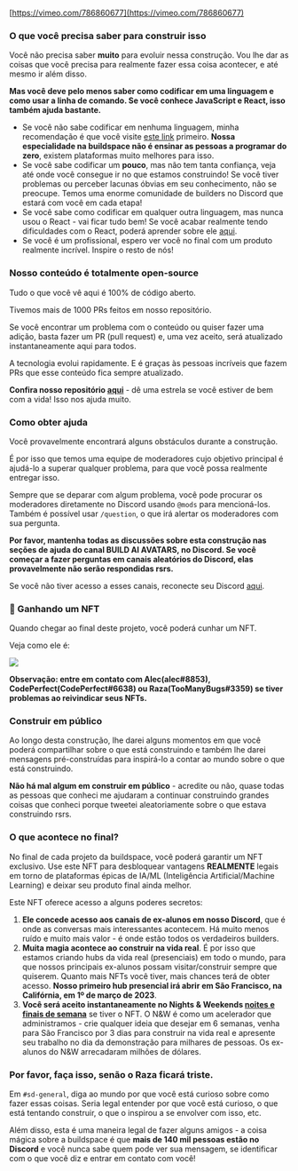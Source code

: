 [https://vimeo.com/786860677](https://vimeo.com/786860677)

### O que você precisa saber para construir isso

Você não precisa saber **muito** para evoluir nessa construção. Vou lhe dar as coisas que você precisa para realmente fazer essa coisa acontecer, e até mesmo ir além disso.

**Mas você deve pelo menos saber como codificar em uma linguagem e como usar a linha de comando. Se você conhece JavaScript e React, isso também ajuda bastante.**

- Se você não sabe codificar em nenhuma linguagem, minha recomendação é que você visite [este link](https://scrimba.com/learn/learnjavascript) primeiro. **Nossa especialidade na buildspace não é ensinar as pessoas a programar do zero**, existem plataformas muito melhores para isso.
- Se você sabe codificar um **pouco**, mas não tem tanta confiança, veja até onde você consegue ir no que estamos construindo! Se você tiver problemas ou perceber lacunas óbvias em seu conhecimento, não se preocupe. Temos uma enorme comunidade de builders no Discord que estará com você em cada etapa!
- Se você sabe como codificar em qualquer outra linguagem, mas nunca usou o React - vai ficar tudo bem! Se você acabar realmente tendo dificuldades com o React, poderá aprender sobre ele [aqui](https://scrimba.com/learn/learnreact).
- Se você é um profissional, espero ver você no final com um produto realmente incrível. Inspire o resto de nós!

### Nosso conteúdo é totalmente open-source

Tudo o que você vê aqui é 100% de código aberto.

Tivemos mais de 1000 PRs feitos em nosso repositório.

Se você encontrar um problema com o conteúdo ou quiser fazer uma adição, basta fazer um PR (pull request) e, uma vez aceito, será atualizado instantaneamente aqui para todos.

A tecnologia evolui rapidamente. E é graças às pessoas incríveis que fazem PRs que esse conteúdo fica sempre atualizado.

**Confira nosso repositório [aqui](https://github.com/buildspace/buildspace-projects)** - dê uma estrela se você estiver de bem com a vida! Isso nos ajuda muito.

### Como obter ajuda

Você provavelmente encontrará alguns obstáculos durante a construção.

É por isso que temos uma equipe de moderadores cujo objetivo principal é ajudá-lo a superar qualquer problema, para que você possa realmente entregar isso.

Sempre que se deparar com algum problema, você pode procurar os moderadores diretamente no Discord usando `@mods` para mencioná-los. Também é possível usar `/question`, o que irá alertar os moderadores com sua pergunta.

**Por favor, mantenha todas as discussões sobre esta construção nas seções de ajuda do canal BUILD AI AVATARS, no Discord. Se você começar a fazer perguntas em canais aleatórios do Discord, elas provavelmente não serão respondidas rsrs.**

Se você não tiver acesso a esses canais, reconecte seu Discord [aqui](https://buildspace.so/p/build-ai-avatars).

### 💎 Ganhando um NFT

Quando chegar ao final deste projeto, você poderá cunhar um NFT.

Veja como ele é:

<img src="https://gateway.ipfscdn.io/ipfs/Qmbin1wzGT1ubAmLZ6FWeXkE12fQJcS9zB1pG77T8Hs1RG/8.png" />

**Observação: entre em contato com Alec(alec#8853), CodePerfect(CodePerfect#6638) ou Raza(TooManyBugs#3359) se tiver problemas ao reivindicar seus NFTs.**

### Construir em público

Ao longo desta construção, lhe darei alguns momentos em que você poderá compartilhar sobre o que está construindo e também lhe darei mensagens pré-construídas para inspirá-lo a contar ao mundo sobre o que está construindo.

**Não há mal algum em construir em público** - acredite ou não, quase todas as pessoas que conheci me ajudaram a continuar construindo grandes coisas que conheci porque tweetei aleatoriamente sobre o que estava construindo rsrs.

### O que acontece no final?

No final de cada projeto da buildspace, você poderá garantir um NFT exclusivo. Use este NFT para desbloquear vantagens **REALMENTE** legais em torno de plataformas épicas de IA/ML (Inteligência Artificial/Machine Learning) e deixar seu produto final ainda melhor.

Este NFT oferece acesso a alguns poderes secretos:

1. **Ele concede acesso aos canais de ex-alunos em nosso Discord**, que é onde as conversas mais interessantes acontecem. Há muito menos ruído e muito mais valor - é onde estão todos os verdadeiros builders.
2. **Muita magia acontece ao construir na vida real**. É por isso que estamos criando hubs da vida real (presenciais) em todo o mundo, para que nossos principais ex-alunos possam visitar/construir sempre que quiserem. Quanto mais NFTs você tiver, mais chances terá de obter acesso. **Nosso primeiro hub presencial irá abrir em São Francisco, na Califórnia, em 1º de março de 2023**.
3. **Você será aceito instantaneamente no Nights & Weekends [noites e finais de semana](https://buildspace.so/nights-and-weekends)** se tiver o NFT. O N&W é como um acelerador que administramos - crie qualquer ideia que desejar em 6 semanas, venha para São Francisco por 3 dias para construir na vida real e apresente seu trabalho no dia da demonstração para milhares de pessoas. Os ex-alunos do N&W arrecadaram milhões de dólares.

### Por favor, faça isso, senão o Raza ficará triste.

Em `#sd-general`, diga ao mundo por que você está curioso sobre como fazer essas coisas. Seria legal entender por que você está curioso, o que está tentando construir, o que o inspirou a se envolver com isso, etc.

Além disso, esta é uma maneira legal de fazer alguns amigos - a coisa mágica sobre a buildspace é que **mais de 140 mil pessoas estão no Discord** e você nunca sabe quem pode ver sua mensagem, se identificar com o que você diz e entrar em contato com você!


